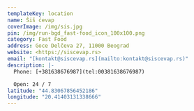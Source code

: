 ```yaml
---
templateKey: location
name: Šiš ćevap
coverImage: /img/sis.jpg
pin: /img/run-bgd_fast-food_icon_100x100.png
category: Fast Food
address: Goce Delčeva 27, 11000 Beograd
website: <https://siscevap.rs>
email: "[kontakt@siscevap.rs](mailto:kontakt@siscevap.rs)"
description: |-
  Phone: [+381638676987](tel:00381638676987)

  Open: 24 / 7
latitude: "44.83067856452186"
longitude: "20.41403131338666"
---
```

